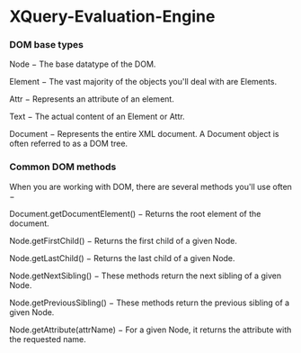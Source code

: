 # XQuery-Evaluation-Engine

### DOM base types
Node − The base datatype of the DOM.

Element − The vast majority of the objects you'll deal with are Elements.

Attr − Represents an attribute of an element.

Text − The actual content of an Element or Attr.

Document − Represents the entire XML document. A Document object is often referred to as a DOM tree.

### Common DOM methods
When you are working with DOM, there are several methods you'll use often −

Document.getDocumentElement() − Returns the root element of the document.

Node.getFirstChild() − Returns the first child of a given Node.

Node.getLastChild() − Returns the last child of a given Node.

Node.getNextSibling() − These methods return the next sibling of a given Node.

Node.getPreviousSibling() − These methods return the previous sibling of a given Node.

Node.getAttribute(attrName) − For a given Node, it returns the attribute with the requested name.